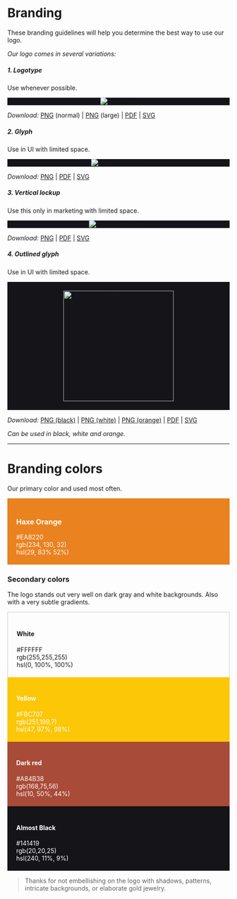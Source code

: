 # Branding

These branding guidelines will help you determine the best way to use our logo. 

_Our logo comes in several variations:_

##### 1. Logotype
Use whenever possible.

<div style="background:#141419; text-align:center"><img src="/img/branding/haxe-logo.png" alt="Haxe logo" /></div>

*Download:* 
<a href="/img/branding/haxe-logo.png">PNG</a> (normal) |
<a href="/img/branding/haxe-logo-large.png">PNG</a> (large) | 
<a href="/img/branding/haxe-logo.pdf">PDF</a> | 
<a href="/img/branding/haxe-logo.svg">SVG</a> 

##### 2. Glyph
Use in UI with limited space.

<div style="background:#141419; text-align:center"><img src="/img/branding/haxe-logo-glyph.png" alt="Haxe logo glyph"  /></div>

*Download:* 
<a href="/img/branding/haxe-logo-glyph.png">PNG</a> |
<a href="/img/branding/haxe-logo-glyph.pdf">PDF</a> | 
<a href="/img/branding/haxe-logo-glyph.svg">SVG</a> 

##### 3. Vertical lockup
Use this only in marketing with limited space.

<div style="background:#141419; text-align:center"><img src="/img/branding/haxe-logo-vertical.png" alt="Haxe vertical logo" /></div>

*Download:* 
<a href="/img/branding/haxe-logo-vertical.png">PNG</a> |
<a href="/img/branding/haxe-logo-vertical.pdf">PDF</a> | 
<a href="/img/branding/haxe-logo-vertical.svg">SVG</a> 

##### 4. Outlined glyph
Use in UI with limited space.

<div style="background:#141419; text-align:center; padding:20px"><img src="/img/branding/haxe-logo-outline-white.png" alt="haxe logo outline" width="250" /></div>

*Download:* 
<a href="/img/branding/haxe-logo-outline-black.png">PNG (black)</a> |
<a href="/img/branding/haxe-logo-outline-white.png">PNG (white)</a>  | 
<a href="/img/branding/haxe-logo-outline-orange.png">PNG (orange)</a>  | 
<a href="/img/branding/haxe-logo-outline.pdf">PDF</a> | 
<a href="/img/branding/haxe-logo-outline.svg">SVG</a> 

_Can be used in black, white and orange._

---

# Branding colors

Our primary color and used most often. 

<div style="background:#EA8220;padding:20px; color:#FFF">
<h3>Haxe Orange</h3>#EA8220<br>rgb(234, 130, 32)<br>hsl(29, 83% 52%)
</div>

### Secondary colors 

The logo stands out very well on dark gray and white backgrounds. Also with a very subtle gradients.

<div style="border:1px solid #ccc;border-bottom:0; padding:20px;">
<h4>White</h4>#FFFFFF<br>rgb(255,255,255)<br>hsl(0, 100%, 100%)
</div>

<div style="background:#FBC707;padding:20px; color:#FFF">
<h4>Yellow</h4>#FBC707<br>rgb(251,199,7)<br>hsl(47, 97%, 98%)
</div>

<div style="background:#A84B38;padding:20px; color:#FFF">
<h4>Dark red</h4>#A84B38<br>rgb(168,75,56)<br>hsl(10, 50%, 44%)
</div>

<div style="background:#141419;padding:20px; color:#FFF">
<h4>Almost Black</h4>#141419<br>rgb(20,20,25)<br>hsl(240, 11%, 9%)
</div>


 > Thanks for not embellishing on the logo with shadows, patterns, intricate backgrounds, or elaborate gold jewelry.
